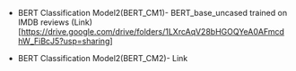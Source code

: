 - BERT Classification Model2(BERT_CM1)- BERT_base_uncased trained on IMDB reviews (Link) [https://drive.google.com/drive/folders/1LXrcAqV28bHGOQYeA0AFmcdhW_FiBcJ5?usp=sharing]

- BERT Classification Model2(BERT_CM2)- Link

